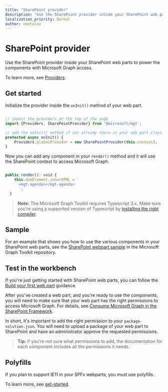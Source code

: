 ```yaml
---
title: "SharePoint provider"
description: "Use the SharePoint provider inside your SharePoint web parts to power the components with Microsoft Graph access."
localization_priority: Normal
author: nmetulev
---
```


# SharePoint provider

Use the SharePoint provider inside your SharePoint web parts to power the components with Microsoft Graph access.

To learn more, see [Providers](../providers.md).

## Get started

Initialize the provider inside the `onInit()` method of your web part.

```ts

// import the providers at the top of the page
import {Providers, SharePointProvider} from '@microsoft/mgt';

// add the onInit() method if not already there in your web part class
protected async onInit() {
    Providers.globalProvider = new SharePointProvider(this.context);
}
```

Now you can add any component in your `render()` method and it will use the SharePoint context to access Microsoft Graph.

```ts

public render(): void {
    this.domElement.innerHTML = `
      <mgt-agenda></mgt-agenda>
      `;
  }
```

>**Note:** The Microsoft Graph Toolkit requires Typescript 3.x. Make sure you're using a supported version of Typescript by [installing the right compiler](https://github.com/SharePoint/sp-dev-docs/wiki/SharePoint-Framework-v1.8-release-notes#support-for-typescript-27-29-and-3x).

## Sample

For an example that shows you how to use the various components in your SharePoint web parts, see the [SharePoint webpart sample](https://github.com/microsoftgraph/microsoft-graph-toolkit/tree/master/samples/sp-webpart) in the Microsoft Graph Toolkit repository.

## Test in the workbench

If you're just getting started with SharePoint web parts, you can follow the [Build your first web part](https://docs.microsoft.com/sharepoint/dev/spfx/web-parts/get-started/build-a-hello-world-web-part) guidance.

After you've created a web part, and you're ready to use the components, you will need to make sure that your web part has the right permissions to access Microsoft Graph. For details, see [Consume Microsoft Graph in the SharePoint Framework](/sharepoint/dev/spfx/use-aad-tutorial).

In short, it's important to add the right permission to your `package-solution.json`. You will need to upload a package of your web part to SharePoint and have an administrator approve the requested permissions.

>**Tip:** if you're not sure what permissions to add, the documentation for each component includes all the permissions it needs.

## Polyfills

If you plan to support IE11 in your SPFx webparts, you must use polyfills.

To learn more, see [get-started](../get-started#sharepoint).